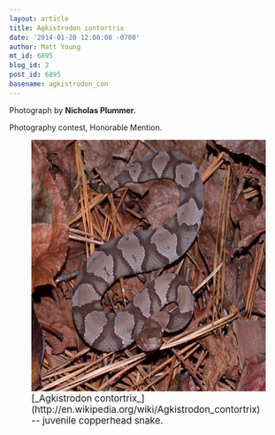 ```yaml
---
layout: article
title: Agkistrodon contortrix
date: '2014-01-20 12:00:00 -0700'
author: Matt Young
mt_id: 6895
blog_id: 2
post_id: 6895
basename: agkistrodon_con
---
```

Photograph by **Nicholas Plummer**.

Photography contest, Honorable Mention.

<figure>
<img src="/uploads/2014/plummer.agkistrodon1.jpg" alt="plummer.agkistrodon1.jpg" width="600" height="455" />
<figcaption markdown="span">
<big>[_Agkistrodon contortrix_](http://en.wikipedia.org/wiki/Agkistrodon_contortrix) -- juvenile copperhead snake.</big>

</figcaption>
</figure>
